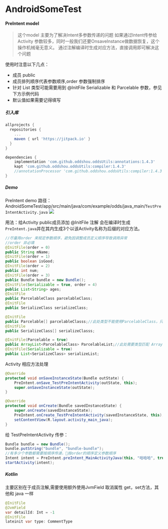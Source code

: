 # AndroidSomeTest

#### PreIntent model
> 这个model 主要为了解决Intent多参数传递的问题
> 如果通过Intent传参给Activity 参数较多，同时一般我们还要OnsaveInstance做数据恢复，这个操作机械毫无意义。
> 通过注解编译时生成对应方法，直接调用即可解决这个问题

使用时注意以下几点：
- 成员 public
- 成员排列顺序代表参数顺序,order 参数强制排序
- 针对 List<T> 类型可能需要用到 @InitFile Serializable 和 Parcelable 参数，参见下方示例代码
- 默认值如果需要记得填写

##### 引入库
```gradle
allprojects {
  repositories {
    ...
    maven { url 'https://jitpack.io' }
  }
}

dependencies {
    implementation 'com.github.oddshou.oddsUtils:annotations:1.4.3'
    kapt 'com.github.oddshou.oddsUtils:compiler:1.4.3'
    //annotationProcessor 'com.github.oddshou.oddsUtils:compiler:1.4.3'
}
```
##### Demo

PreIntent demo 路径：AndroidSomeTest/app/src/main/java/com/example/odds/java_main/`TestPreIntentActivity.java`
[![](https://jitpack.io/v/oddshou/oddsUtils.svg)](https://jitpack.io/#oddshou/oddsUtils)

用法：给Activity public成员添加 @InitFile 注解 会在编译时生成 `PreIntent.java`并在其内生成3个以该Activity名称为后缀的对应方法。

```java
//尽量用order 来规定参数顺序，避免因调整成员定义顺序导致调用异常
//order 非必填
@InitFile(order = 0)
public String mName;
@InitFile(order = 1)
public boolean isGood;
@InitFile(order = 2)
public int num;
@InitFile(order = 3)
public Bundle bundle = new Bundle();
@InitFile(Serializable = true, order = 4)
public List<String> ages;
@InitFile
public ParcelableClass parcelableClass;
@InitFile
public SerializeClass serializeClass;

@InitFile
public Parcelable[] parcelableClasss;//此处类型不能使用ParcelableClass，只能使用基类引用，避免强转失败。
@InitFile
public SerializeClass[] serializeClasss;

@InitFile(Parcelable = true)
public ArrayList<ParcelableClass> ParcelableList;//此处需要类型匹配 ArrayList<? extends Parcelable> ArrayList 不能改用List
@InitFile(Serializable = true)
public List<SerializeClass> serializeList;
```
Activity 相应方法处理
```java
@Override
protected void onSaveInstanceState(Bundle outState) {
    PreIntent.onSave_TestPreIntentActivity(outState, this);
    super.onSaveInstanceState(outState);
}

@Override
protected void onCreate(Bundle savedInstanceState) {
    super.onCreate(savedInstanceState);
    PreIntent.onCreate_TestPreIntentActivity(savedInstanceState, this);
    setContentView(R.layout.activity_main_java);
}
```
给 TestPreIntentActivity 传参：
```java
Bundle bundle = new Bundle();
bundle.putString("bundle", "bundle-bundle");
//有多少个参数都需要按顺序传递，按order的顺序定义参数顺序
Intent intent = PreIntent.preIntent_MainActivityJava(this, "哈哈哈", true, 111, bundle, null);
startActivity(intent);
```
##### Kotlin
主要区别在于成员注解,需要使用额外使用JvmField 取消属性 get，set方法，其他和 java 一样
```java
@InitFile
@JvmField
var detailId: Int = -1
@InitFile
lateinit var type: CommentType
```
